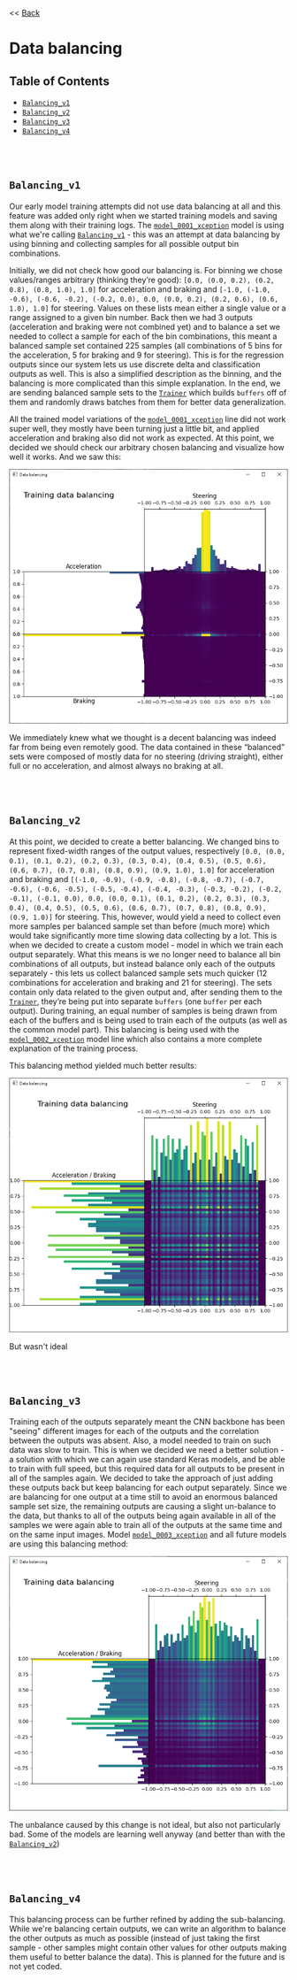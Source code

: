 << [Back](../../../)

# Data balancing

## Table of Contents
- [`Balancing_v1`](balancing_v1)
- [`Balancing_v2`](balancing_v2)
- [`Balancing_v3`](balancing_v3)
- [`Balancing_v4`](balancing_v4)

<br/>
<br/>

## `Balancing_v1`

Our early model training attempts did not use data balancing at all and this feature was added only right when we started training models and saving them along with their training logs. The [`model_0001_xception`](../model_0001_xception) model is using what we're calling [`Balancing_v1`](#balancingv1) - this was an attempt at data balancing by using binning and collecting samples for all possible output bin combinations.

Initially, we did not check how good our balancing is. For binning we chose values/ranges arbitrary (thinking they’re good): `[0.0, (0.0, 0.2), (0.2, 0.8), (0.8, 1.0), 1.0]` for acceleration and braking and `[-1.0, (-1.0, -0.6), (-0.6, -0.2), (-0.2, 0.0), 0.0, (0.0, 0.2), (0.2, 0.6), (0.6, 1.0), 1.0]` for steering. Values on these lists mean either a single value or a range assigned to a given bin number. Back then we had 3 outputs (acceleration and braking were not combined yet) and to balance a set we needed to collect a sample for each of the bin combinations, this meant a balanced sample set contained 225 samples (all combinations of 5 bins for the acceleration, 5 for braking and 9 for steering). This is for the regression outputs since our system lets us use discrete delta and classification outputs as well. This is also a simplified description as the binning, and the balancing is more complicated than this simple explanation. In the end, we are sending balanced sample sets to the [`Trainer`](../project_info/system.md) which builds `buffers` off of them and randomly draws batches from them for better data generalization.

All the trained model variations of the [`model_0001_xception`](../model_0001_xception) line did not work super well, they mostly have been turning just a little bit, and applied acceleration and braking also did not work as expected. At this point, we decided we should check our arbitrary chosen balancing and visualize how well it works. And we saw this:

![balancing_v1.png](../_media/balancing_v1.png)

We immediately knew what we thought is a decent balancing was indeed far from being even remotely good. The data contained in these “balanced” sets were composed of mostly data for no steering (driving straight), either full or no acceleration, and almost always no braking at all.

<br/>
<br/>

## `Balancing_v2`

At this point, we decided to create a better balancing. We changed bins to represent fixed-width ranges of the output values, respectively `[0.0, (0.0, 0.1), (0.1, 0.2), (0.2, 0.3), (0.3, 0.4), (0.4, 0.5), (0.5, 0.6), (0.6, 0.7), (0.7, 0.8), (0.8, 0.9), (0.9, 1.0), 1.0]` for acceleration and braking and `[(-1.0, -0.9), (-0.9, -0.8), (-0.8, -0.7), (-0.7, -0.6), (-0.6, -0.5), (-0.5, -0.4), (-0.4, -0.3), (-0.3, -0.2), (-0.2, -0.1), (-0.1, 0.0), 0.0, (0.0, 0.1), (0.1, 0.2), (0.2, 0.3), (0.3, 0.4), (0.4, 0.5), (0.5, 0.6), (0.6, 0.7), (0.7, 0.8), (0.8, 0.9), (0.9, 1.0)]` for steering. This, however, would yield a need to collect even more samples per balanced sample set than before (much more) which would take significantly more time slowing data collecting by a lot. This is when we decided to create a custom model - model in which we train each output separately. What this means is we no longer need to balance all bin combinations of all outputs, but instead balance only each of the outputs separately - this lets us collect balanced sample sets much quicker (12 combinations for acceleration and braking and 21 for steering). The sets contain only data related to the given output and, after sending them to the [`Trainer`](../project_info/system.md), they’re being put into separate `buffers` (one `buffer` per each output). During training, an equal number of samples is being drawn from each of the buffers and is being used to train each of the outputs (as well as the common model part). This balancing is being used with the [`model_0002_xception`](../model_0002_xception) model line which also contains a more complete explanation of the training process.

This balancing method yielded much better results:

![balancing_v2.png](../_media/balancing_v2.png)

But wasn't ideal

<br/>
<br/>

## `Balancing_v3`

Training each of the outputs separately meant the CNN backbone has been "seeing" different images for each of the outputs and the correlation between the outputs was absent. Also, a model needed to train on such data was slow to train. This is when we decided we need a better solution - a solution with which we can again use standard Keras models, and be able to train with full speed, but this required data for all outputs to be present in all of the samples again. We decided to take the approach of just adding these outputs back but keep balancing for each output separately. Since we are balancing for one output at a time still to avoid an enormous balanced sample set size, the remaining outputs are causing a slight un-balance to the data, but thanks to all of the outputs being again available in all of the samples we were again able to train all of the outputs at the same time and on the same input images. Model [`model_0003_xception`](../model_0003_xception) and all future models are using this balancing method:

![balancing_v3.png](../_media/balancing_v3.png)

The unbalance caused by this change is not ideal, but also not particularly bad. Some of the models are learning well anyway (and better than with the [`Balancing_v2`](#balancingv2))

<br/>
<br/>

## `Balancing_v4`

This balancing process can be further refined by adding the sub-balancing. While we're balancing certain outputs, we can write an algorithm to balance the other outputs as much as possible (instead of just taking the first sample - other samples might contain other values for other outputs making them useful to better balance the data). This is planned for the future and is not yet coded.

